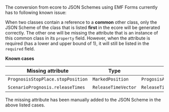 The conversion from ecore to JSON Schemes using EMF Forms currently has to following known issue:

When two classes contain a reference to a **common** other class, only the JSON Scheme of the class that is listed **first** in the ecore will be generated correctly.
The other one will be missing the attribute that is an instance of this common class in its `property` field.
However, when the attribute is required (has a lower and upper bound of 1), it will still be listed in the `required` field.

**Known cases**

| Missing attribute | Type | First Use Of Type | File |
| --- | --- | --- | --- |
| `PrognosisStopPlace.stopPosition` | `MarkedPosition` | `ProgosisArrivalAndPosition.arrivalPosition` | PeriodicUpdateView.json |
| `ScenarioPrognosis.releaseTimes` | `ReleaseTimeVector` | `ReleaseTimePrognosisResponse.releaseTimes` | ReleaseTimePrognosisResponse.json |

The missing attribute has been manually added to the JSON Scheme in the above listed cases.